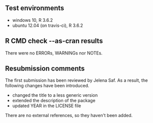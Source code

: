 ## Test environments

* windows 10, R 3.6.2
* ubuntu 12.04 (on travis-ci), R 3.6.2

## R CMD check --as-cran results

There were no ERRORs, WARNINGs nor NOTEs.

## Resubmission comments

The first submission has been reviewed by Jelena Saf.
As a result, the following changes have been introduced.

* changed the title to a less generic version
* extended the description of the package
* updated YEAR in the LICENSE file

There are no external references, so they haven't been added.

